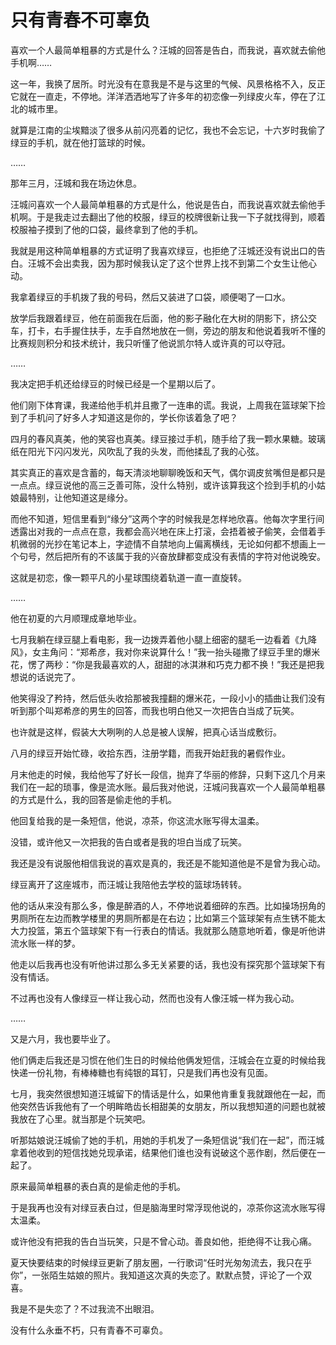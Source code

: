 # 只有青春不可辜负

喜欢一个人最简单粗暴的方式是什么？汪城的回答是告白，而我说，喜欢就去偷他手机啊…… 

这一年，我换了居所。时光没有在意我是不是与这里的气候、风景格格不入，反正它就在一直走，不停地。洋洋洒洒地写了许多年的初恋像一列绿皮火车，停在了江北的城市里。 

就算是江南的尘埃黯淡了很多从前闪亮着的记忆，我也不会忘记，十六岁时我偷了绿豆的手机，就在他打篮球的时候。 

…… 

那年三月，汪城和我在场边休息。 

汪城问喜欢一个人最简单粗暴的方式是什么，他说是告白，而我说喜欢就去偷他手机啊。于是我走过去翻出了他的校服，绿豆的校牌很新让我一下子就找得到，顺着校服袖子摸到了他的口袋，最终拿到了他的手机。 

我就是用这种简单粗暴的方式证明了我喜欢绿豆，也拒绝了汪城还没有说出口的告白。汪城不会出卖我，因为那时候我认定了这个世界上找不到第二个女生让他心动。 

我拿着绿豆的手机拨了我的号码，然后又装进了口袋，顺便喝了一口水。 

放学后我跟着绿豆，他在前面我在后面，他的影子融化在大树的阴影下，挤公交车，打卡，右手握住扶手，左手自然地放在一侧，旁边的朋友和他说着我听不懂的比赛规则积分和技术统计，我只听懂了他说凯尔特人或许真的可以夺冠。 

…… 

我决定把手机还给绿豆的时候已经是一个星期以后了。 

他们刚下体育课，我递给他手机并且撒了一连串的谎。我说，上周我在篮球架下捡到了手机问了好多人才知道这是你的，学长你该着急了吧？ 

四月的春风真美，他的笑容也真美。绿豆接过手机，随手给了我一颗水果糖。玻璃纸在阳光下闪闪发光，风吹乱了我的头发，而他揉乱了我的心弦。 

其实真正的喜欢是含蓄的，每天清淡地聊聊晚饭和天气，偶尔调皮贫嘴但是都只是一点点。绿豆说他的高三乏善可陈，没什么特别，或许该算我这个捡到手机的小姑娘最特别，让他知道这是缘分。 

而他不知道，短信里看到“缘分”这两个字的时候我是怎样地欣喜。他每次字里行间透露出对我的一点点在意，我都会高兴地在床上打滚，会捂着被子偷笑，会借着手机微弱的光抄在笔记本上，字迹情不自禁地向上偏离横线，无论如何都不想画上一个句号，然后把所有的不该属于我的兴奋放肆都变成没有表情的字符对他说晚安。 

这就是初恋，像一颗平凡的小星球围绕着轨道一直一直旋转。 

…… 

他在初夏的六月顺理成章地毕业。 

七月我躺在绿豆腿上看电影，我一边拨弄着他小腿上细密的腿毛一边看着《九降风》，女主角问：“郑希彦，我对你来说算什么！”我一抬头碰撒了绿豆手里的爆米花，愣了两秒：“你是我最喜欢的人，甜甜的冰淇淋和巧克力都不换！”我还是把我想说的话说完了。 

他笑得没了矜持，然后低头收拾那被我撞翻的爆米花，一段小小的插曲让我们没有听到那个叫郑希彦的男生的回答，而我也明白他又一次把告白当成了玩笑。 

也许就是这样，假装大大咧咧的人总是被人误解，把真心话当成敷衍。 

八月的绿豆开始忙碌，收拾东西，注册学籍，而我开始赶我的暑假作业。 

月末他走的时候，我给他写了好长一段信，抛弃了华丽的修辞，只剩下这几个月来我们在一起的琐事，像是流水账。最后我对他说，汪城问我喜欢一个人最简单粗暴的方式是什么，我的回答是偷走他的手机。 

他回复给我的是一条短信，他说，凉茶，你这流水账写得太温柔。 

没错，或许他又一次把我的告白或者是我的坦白当成了玩笑。 

我还是没有说服他相信我说的喜欢是真的，我还是不能知道他是不是曾为我心动。 

绿豆离开了这座城市，而汪城让我陪他去学校的篮球场转转。 

他的话从来没有那么多，像是醉酒的人，不停地说着细碎的东西。比如操场拐角的男厕所在左边而教学楼里的男厕所都是在右边；比如第三个篮球架有点生锈不能太大力投篮，第五个篮球架下有一行表白的情话。我就那么随意地听着，像是听他讲流水账一样的梦。 

他走以后我再也没有听他讲过那么多无关紧要的话，我也没有探究那个篮球架下有没有情话。 

不过再也没有人像绿豆一样让我心动，然而也没有人像汪城一样为我心动。 

…… 

又是六月，我也要毕业了。 

他们俩走后我还是习惯在他们生日的时候给他俩发短信，汪城会在立夏的时候给我快递一份礼物，有棒棒糖也有纯银的耳钉，只是我们再也没有见面。 

七月，我突然很想知道汪城留下的情话是什么，如果他肯重复我就跟他在一起，而他突然告诉我他有了一个明眸皓齿长相甜美的女朋友，所以我想知道的问题也就被我放在了心里。就当那是个玩笑吧。 

听那姑娘说汪城偷了她的手机，用她的手机发了一条短信说“我们在一起”，而汪城拿着他收到的短信找她兑现承诺，结果他们谁也没有说破这个恶作剧，然后便在一起了。 

原来最简单粗暴的表白真的是偷走他的手机。 

于是我再也没有对绿豆表白过，但是脑海里时常浮现他说的，凉茶你这流水账写得太温柔。 

或许他没有把我的告白当玩笑，只是不曾心动。善良如他，拒绝得不让我心痛。 

夏天快要结束的时候绿豆更新了朋友圈，一行歌词“任时光匆匆流去，我只在乎你”，一张陌生姑娘的照片。我知道这次真的失恋了。默默点赞，评论了一个双喜。 

我是不是失恋了？不过我流不出眼泪。 

没有什么永垂不朽，只有青春不可辜负。
